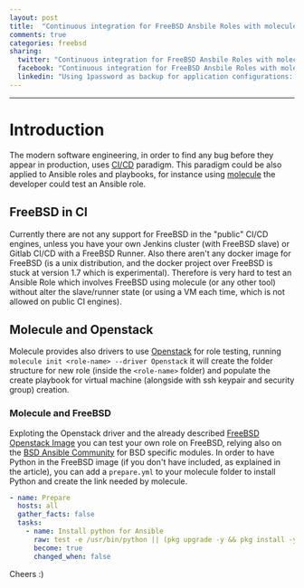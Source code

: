 ```yaml
---
layout: post
title:  "Continuous integration for FreeBSD Ansbile Roles with molecule"
comments: true
categories: freebsd
sharing:
  twitter: "Continuous integration for FreeBSD Ansbile Roles with molecule"
  facebook: "Continuous integration for FreeBSD Ansbile Roles with molecule"
  linkedin: "Using 1password as backup for application configurations: Rclone"
---
```

---

# Introduction

The modern software engineering, in order to find any bug before they appear in production, uses [CI/CD](https://it.atlassian.com/continuous-delivery/principles/continuous-integration-vs-delivery-vs-deployment) paradigm. This paradigm could be also applied to Ansible roles and playbooks, for instance using [molecule](https://molecule.readthedocs.io/en/latest/) the developer could test an Ansible role.

## FreeBSD in CI

Currently there are not any support for FreeBSD in the "public" CI/CD engines, unless you have your own Jenkins cluster (with FreeBSD slave) or Gitlab CI/CD with a FreeBSD Runner. Also there aren't any docker image for FreeBSD (is a unix distribution, and the docker project over FreeBSD is stuck at version 1.7 which is experimental). Therefore is very hard to test an Ansible Role which involves FreeBSD using molecule (or any other tool) without alter the slave/runner state (or using a VM each time, which is not allowed on public CI engines).

## Molecule and Openstack

Molecule provides also drivers to use [Openstack](https://www.openstack.org) for role testing, running ```molecule init <role-name> --driver Openstack``` it will create the folder structure for new role (inside the ```<role-name>``` folder) and populate the create playbook for virtual machine (alongside with ssh keypair and security group) creation.

### Molecule and FreeBSD

Exploting the Openstack driver and the already described [FreeBSD Openstack Image](https://www.carlomaiorano.me/freebsd/2019/01/02/freebsd-openstack.html) you can test your own role on FreeBSD, relying also on the [BSD Ansible Community](https://github.com/ansible/community/wiki/BSD) for BSD specific modules.
In order to have Python in the FreeBSD image (if you don't have included, as explained in the article), you can add a ```prepare.yml``` to your molecule folder to install Python and create the link needed by molecule.

```yaml
- name: Prepare
  hosts: all
  gather_facts: false
  tasks:
    - name: Install python for Ansible
      raw: test -e /usr/bin/python || (pkg upgrade -y && pkg install -y python && ln -sf /usr/local/bin/python2.7 //usr/bin/python)
      become: true
      changed_when: false
```

Cheers :)
